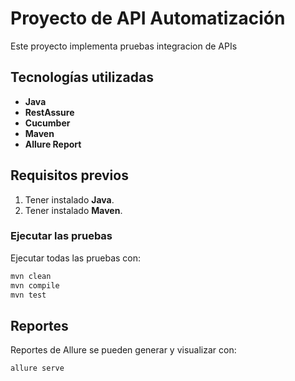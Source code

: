 # Proyecto de API Automatización

Este proyecto implementa pruebas integracion de APIs

## Tecnologías utilizadas
- **Java**
- **RestAssure**
- **Cucumber**
- **Maven**
- **Allure Report**

## Requisitos previos
1. Tener instalado **Java**.
2. Tener instalado **Maven**.


### Ejecutar las pruebas
Ejecutar todas las pruebas con:
```sh
mvn clean
mvn compile
mvn test
```

## Reportes
Reportes de Allure se pueden generar y visualizar con:
```sh
allure serve 
```



